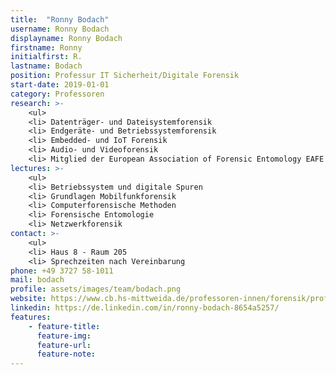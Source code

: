```yaml
---
title:  "Ronny Bodach"
username: Ronny Bodach
displayname: Ronny Bodach
firstname: Ronny
initialfirst: R.
lastname: Bodach
position: Professur IT Sicherheit/Digitale Forensik
start-date: 2019-01-01
category: Professoren 
research: >- 
    <ul>
    <li> Datenträger- und Dateisystemforensik
    <li> Endgeräte- und Betriebssystemforensik
    <li> Embedded- und IoT Forensik
    <li> Audio- und Videoforensik
    <li> Mitglied der European Association of Forensic Entomology EAFE
lectures: >-
    <ul>
    <li> Betriebssystem und digitale Spuren
    <li> Grundlagen Mobilfunkforensik
    <li> Computerforensische Methoden
    <li> Forensische Entomologie
    <li> Netzwerkforensik
contact: >-
    <ul>
    <li> Haus 8 - Raum 205
    <li> Sprechzeiten nach Vereinbarung
phone: +49 3727 58-1011
mail: bodach
profile: assets/images/team/bodach.png
website: https://www.cb.hs-mittweida.de/professoren-innen/forensik/prof-bodach/
linkedin: https://de.linkedin.com/in/ronny-bodach-8654a5257/
features:
    - feature-title: 
      feature-img: 
      feature-url: 
      feature-note: 
---
```

